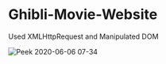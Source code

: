 # Ghibli-Movie-Website
Used XMLHttpRequest and Manipulated DOM

![Peek 2020-06-06 07-34](https://user-images.githubusercontent.com/57283161/83933662-3b651700-a7c8-11ea-8782-2be681f94fa4.gif)

